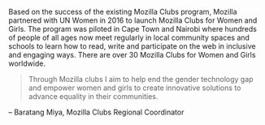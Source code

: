 Based on the success of the existing Mozilla Clubs program, Mozilla partnered with UN Women in 2016 to launch Mozilla Clubs for Women and Girls. The program was piloted in Cape Town and Nairobi where hundreds of people of all ages now meet regularly in local community spaces and schools to learn how to read, write and participate on the web in inclusive and engaging ways. There are over 30 Mozilla Clubs for Women and Girls worldwide.

> Through Mozilla clubs I aim to help end the gender technology gap and empower women and girls to create innovative solutions to advance equality in their communities.

– Baratang Miya, Mozilla Clubs Regional Coordinator
